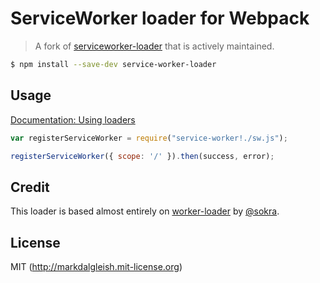 # ServiceWorker loader for Webpack

> A fork of [serviceworker-loader](https://github.com/markdalgleish/serviceworker-loader) that is actively maintained.

```bash
$ npm install --save-dev service-worker-loader
```

## Usage

[Documentation: Using loaders](http://webpack.github.io/docs/using-loaders.html)

```javascript
var registerServiceWorker = require("service-worker!./sw.js");

registerServiceWorker({ scope: '/' }).then(success, error);
```

## Credit

This loader is based almost entirely on [worker-loader](https://github.com/webpack/worker-loader) by [@sokra](https://github.com/sokra).

## License

MIT (http://markdalgleish.mit-license.org)
